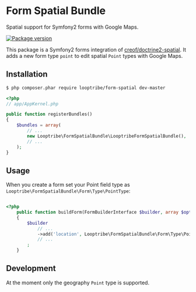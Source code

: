 Form Spatial Bundle
========================================================

Spatial support for Symfony2 forms with Google Maps.

[![Package version](https://img.shields.io/packagist/vpre/looptribe/form-spatial.svg?style=flat-square)](https://packagist.org/packages/looptribe/form-spatial)

This package is a Symfony2 forms integration of [creof/doctrine2-spatial](https://github.com/creof/doctrine2-spatial).
It adds a new form type `point` to edit spatial `Point` types with Google Maps.


## Installation
``` bash
$ php composer.phar require looptribe/form-spatial dev-master
```

``` php
<?php
// app/AppKernel.php

public function registerBundles()
{
    $bundles = array(
        // ...
        new Looptribe\FormSpatialBundle\LooptribeFormSpatialBundle(),
        // ...
    );
}
```

## Usage
When you create a form set your Point field type as `Looptribe\FormSpatialBundle\Form\Type\PointType`:
``` php

<?php
    public function buildForm(FormBuilderInterface $builder, array $options)
    {
        $builder
            // ...
            ->add('location', Looptribe\FormSpatialBundle\Form\Type\PointType::class)
            // ...
        ;
    }
```

## Development
At the moment only the geography `Point` type is supported.
